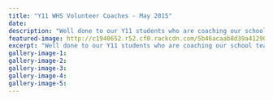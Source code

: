 ```yaml
---
title: "Y11 WHS Volunteer Coaches - May 2015"
date: 
description: "Well done to our Y11 students who are coaching our school teams this year for Netball. Thanks to Sport Whanganui for giving them volunteer hoodies."
featured-image: http://c1940652.r52.cf0.rackcdn.com/5b46acaab8d39a412900049d/volunyers-300.gif
excerpt: "Well done to our Y11 students who are coaching our school teams this year for Netball. Thanks to Sport Whanganui for giving them volunteer hoodies."
gallery-image-1: 
gallery-image-2: 
gallery-image-3: 
gallery-image-4: 
gallery-image-5: 
---
```

